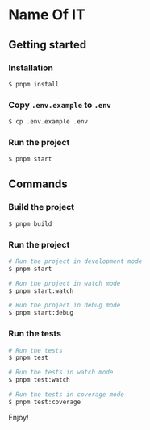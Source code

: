 # Name Of IT

## Getting started

### Installation

```bash
$ pnpm install
```

### Copy `.env.example` to `.env`

```bash
$ cp .env.example .env
```

### Run the project

```bash
$ pnpm start
```

## Commands

### Build the project

```bash
$ pnpm build
```

### Run the project

```bash
# Run the project in development mode
$ pnpm start

# Run the project in watch mode
$ pnpm start:watch

# Run the project in debug mode
$ pnpm start:debug
```

### Run the tests

```bash
# Run the tests
$ pnpm test

# Run the tests in watch mode
$ pnpm test:watch

# Run the tests in coverage mode
$ pnpm test:coverage
```

Enjoy!
